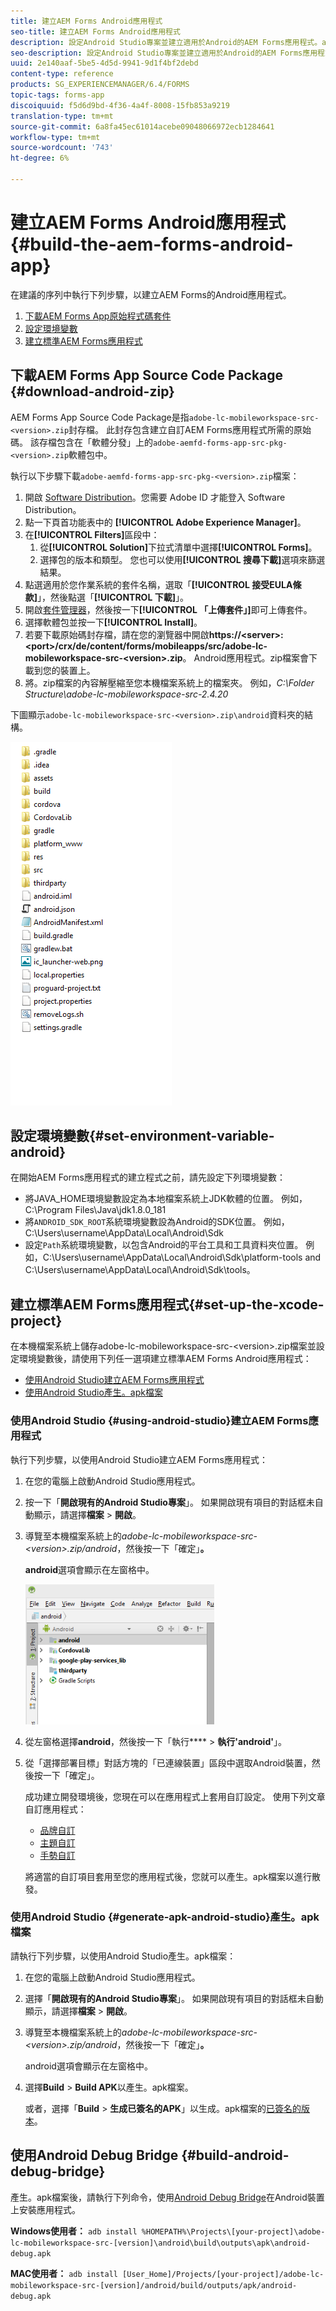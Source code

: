 ```yaml
---
title: 建立AEM Forms Android應用程式
seo-title: 建立AEM Forms Android應用程式
description: 設定Android Studio專案並建立適用於Android的AEM Forms應用程式。apk檔案的步驟
seo-description: 設定Android Studio專案並建立適用於Android的AEM Forms應用程式。apk檔案的步驟
uuid: 2e140aaf-5be5-4d5d-9941-9d1f4bf2debd
content-type: reference
products: SG_EXPERIENCEMANAGER/6.4/FORMS
topic-tags: forms-app
discoiquuid: f5d6d9bd-4f36-4a4f-8008-15fb853a9219
translation-type: tm+mt
source-git-commit: 6a8fa45ec61014acebe09048066972ecb1284641
workflow-type: tm+mt
source-wordcount: '743'
ht-degree: 6%

---
```



# 建立AEM Forms Android應用程式{#build-the-aem-forms-android-app}

在建議的序列中執行下列步驟，以建立AEM Forms的Android應用程式。

1. [下載AEM Forms App原始程式碼套件](#download-android-zip)
1. [設定環境變數](#set-environment-variable-android)
1. [建立標準AEM Forms應用程式](#set-up-the-xcode-project)

## 下載AEM Forms App Source Code Package {#download-android-zip}

AEM Forms App Source Code Package是指`adobe-lc-mobileworkspace-src-<version>.zip`封存檔。 此封存包含建立自訂AEM Forms應用程式所需的原始碼。 該存檔包含在「軟體分發」上的`adobe-aemfd-forms-app-src-pkg-<version>.zip`軟體包中。

執行以下步驟下載`adobe-aemfd-forms-app-src-pkg-<version>.zip`檔案：

1. 開啟 [Software Distribution](https://experience.adobe.com/downloads)。您需要 Adobe ID 才能登入 Software Distribution。
1. 點一下頁首功能表中的 **[!UICONTROL Adobe Experience Manager]**。
1. 在&#x200B;**[!UICONTROL Filters]**&#x200B;區段中：
   1. 從&#x200B;**[!UICONTROL Solution]**&#x200B;下拉式清單中選擇&#x200B;**[!UICONTROL Forms]**。
   2. 選擇包的版本和類型。 您也可以使用&#x200B;**[!UICONTROL 搜尋下載]**&#x200B;選項來篩選結果。
1. 點選適用於您作業系統的套件名稱，選取「**[!UICONTROL 接受EULA條款]**」，然後點選「**[!UICONTROL 下載]**」。
1. 開啟[套件管理器](https://docs.adobe.com/content/help/zh-Hant/experience-manager-65/administering/contentmanagement/package-manager.html)，然後按一下&#x200B;**[!UICONTROL 「上傳套件」]**&#x200B;即可上傳套件。
1. 選擇軟體包並按一下&#x200B;**[!UICONTROL Install]**。
1. 若要下載原始碼封存檔，請在您的瀏覽器中開啟&#x200B;**https://&lt;server>:&lt;port>/crx/de/content/forms/mobileapps/src/adobe-lc-mobileworkspace-src-&lt;version>.zip**。 Android應用程式。zip檔案會下載到您的裝置上。
1. 將。zip檔案的內容解壓縮至您本機檔案系統上的檔案夾。 例如，*C:\Folder Structure\adobe-lc-mobileworkspace-src-2.4.20*

下圖顯示`adobe-lc-mobileworkspace-src-<version>.zip\android`資料夾的結構。

![zip_android_folder_structure](assets/zip_android_folder_structure.png)

## 設定環境變數{#set-environment-variable-android}

在開始AEM Forms應用程式的建立程式之前，請先設定下列環境變數：

* 將JAVA_HOME環境變數設定為本地檔案系統上JDK軟體的位置。 例如，C:\Program Files\Java\jdk1.8.0_181
* 將`ANDROID_SDK_ROOT`系統環境變數設為Android的SDK位置。 例如，C:\Users\username\AppData\Local\Android\Sdk
* 設定`Path`系統環境變數，以包含Android的平台工具和工具資料夾位置。 例如，C:\Users\username\AppData\Local\Android\Sdk\platform-tools and C:\Users\username\AppData\Local\Android\Sdk\tools。

## 建立標準AEM Forms應用程式{#set-up-the-xcode-project}

在本機檔案系統上儲存adobe-lc-mobileworkspace-src-&lt;version>.zip檔案並設定環境變數後，請使用下列任一選項建立標準AEM Forms Android應用程式：

* [使用Android Studio建立AEM Forms應用程式](#using-android-studio)
* [使用Android Studio產生。apk檔案](#generate-apk-android-studio)

### 使用Android Studio {#using-android-studio}建立AEM Forms應用程式

執行下列步驟，以使用Android Studio建立AEM Forms應用程式：

1. 在您的電腦上啟動Android Studio應用程式。
1. 按一下「**開啟現有的Android Studio專案**」。 如果開啟現有項目的對話框未自動顯示，請選擇&#x200B;**檔案** > **開啟**。
1. 導覽至本機檔案系統上的&#x200B;*adobe-lc-mobileworkspace-src-&lt;version>.zip/android*，然後按一下「確定」**。**

   **android**&#x200B;選項會顯示在左窗格中。

   ![android_folder_studio](assets/android_folder_studio.png)

1. 從左窗格選擇&#x200B;**android**，然後按一下「執行&#x200B;**** > **執行&#39;android&#39;**」。
1. 從「選擇部署目標」對話方塊的「已連線裝置」區段中選取Android裝置，然後按一下「確定」。

   成功建立開發環境後，您現在可以在應用程式上套用自訂設定。 使用下列文章自訂應用程式：

   * [品牌自訂](/help/forms/using/branding-customization.md)
   * [主題自訂](/help/forms/using/theme-customization.md)
   * [手勢自訂](/help/forms/using/gesture-customization.md)

   將適當的自訂項目套用至您的應用程式後，您就可以產生。apk檔案以進行散發。

### 使用Android Studio {#generate-apk-android-studio}產生。apk檔案

請執行下列步驟，以使用Android Studio產生。apk檔案：

1. 在您的電腦上啟動Android Studio應用程式。
1. 選擇「**開啟現有的Android Studio專案**」。 如果開啟現有項目的對話框未自動顯示，請選擇&#x200B;**檔案** > **開啟**。
1. 導覽至本機檔案系統上的&#x200B;*adobe-lc-mobileworkspace-src-&lt;version>.zip/android*，然後按一下「確定」**。**

   android選項會顯示在左窗格中。

1. 選擇&#x200B;**Build** > **Build APK**&#x200B;以產生。apk檔案。

   或者，選擇「**Build** > **生成已簽名的APK**」以生成。apk檔案的[已簽名的版本](https://developer.android.com/studio/publish/app-signing)。

## 使用Android Debug Bridge {#build-android-debug-bridge}

產生。apk檔案後，請執行下列命令，使用[Android Debug Bridge](https://developer.android.com/tools/help/adb.html)在Android裝置上安裝應用程式。

**Windows使用者：** `adb install %HOMEPATH%\Projects\[your-project]\adobe-lc-mobileworkspace-src-[version]\android\build\outputs\apk\android-debug.apk`

**MAC使用者：** `adb install [User_Home]/Projects/[your-project]/adobe-lc-mobileworkspace-src-[version]/android/build/outputs/apk/android-debug.apk`
